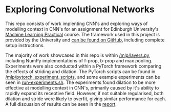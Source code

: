 # Exploring Convolutional Networks
This repo consists of work implenting CNN's and exploring ways of modelling context in CNN's for an assignment for Edinburgh University's [Machine Learning Practical](http://www.inf.ed.ac.uk/teaching/courses/mlp/index-2018.html) course. The framework used in this project is provided by the University and [can be found on GitHub](https://github.com/CSTR-Edinburgh/mlpractical), including complete setup instructions.

The majority of work showcased in this repo is within [/mlp/layers.py](https://github.com/DWhettam/Exploring_Convolutional_Networks/blob/master/mlp/layers.py), including NumPy implementations of f-prop, b-prop and max pooling. Experiments were also conducted within a PyTorch framework comparing the effects of striding and dilation. The PyTorch scripts can be found in [/mlp/pytorch_experiment_scripts](https://github.com/DWhettam/Exploring_Convolutional_Networks/tree/master/mlp/pytorch_experiment_scripts), and some example experiments can be seen in [run-experiments.sh](https://github.com/DWhettam/Exploring_Convolutional_Networks/blob/master/run-experiments.sh). The experiments found dilation to be more effective at modelling context in CNN's, primarily caused by it's ability to rapidly expand its receptive field. However, if not suitable regularised, both dilation and stride were likely to overfit, giving similar performance for each. A full discussion of results can be seen in the [report](https://github.com/DWhettam/Exploring_Convolutional_Networks/blob/master/report/coursework2.pdf).
